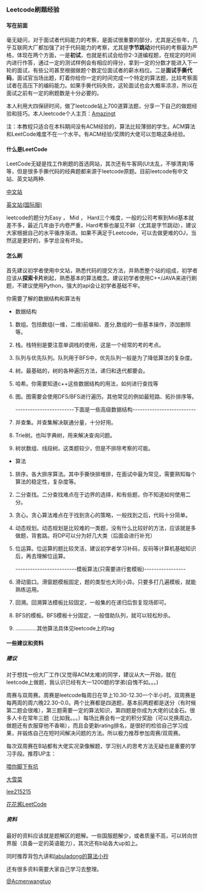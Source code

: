 ### Leetcode刷题经验

#### 写在前面

毫无疑问，对于面试者代码能力的考察，是面试很重要的部分，尤其是近些年，几乎互联网大厂都加强了对于代码能力的考察，尤其是**字节跳动**对代码的考察最为严格，体现在两个方面，一是**初试**，也就是机试会给你2-3道编程题，在规定的时间内进行作答，通过一定的测试样例会有相应的得分，拿到一定的分数才能进入下一轮的面试，有些公司甚至根据做题个数定位面试者的薪水档位。二是**面试手撕代码**，面试官当场出题，盯着你给你一定的时间完成一个特定的算法题，比较考察面试者在高压下的编码能力。如果手撕代码失败，这轮面试也会大概率凉凉，所以在面试之前有一定的刷题数是十分必要的。

本人利用大四保研时间，做了leetcode站上700道算法题，分享一下自己的做题经验和技巧。本人leetcode个人主页：[Amazingt](https://leetcode-cn.com/u/amazingt/)

注：本教程只适合在本科期间没有ACM经验的，算法比较薄弱的学生。ACM算法和LeetCode难度不在一个水平。有ACM经验/奖牌的大佬可以忽略这条经验。

#### 什么是LeetCode

LeetCode无疑是找工作刷题的首选网站，其次还有牛客网(UI太乱，不够清爽)等等，但是很多手撕代码的经典题都来源于leetcode原题。目前leetcode有中文站、英文站两种.

[中文站](http://leetcode-cn.com/)

[英文站(国际服)](http://leetcode.com/)

leetcode的题分为Easy ， Mid ， Hard三个难度，一般的公司考察到Mid基本就差不多，最近几年由于内卷严重，Hard考察也屡见不鲜（尤其是字节跳动），建议大家根据自己的水平循序渐进。如果不满足于Leetcode，可以去做更难的OJ，当然这是更好的，多学总没有坏处。

#### 怎么刷

首先建议初学者使用中文站，熟悉代码的提交方法，并熟悉整个站的组成，初学者应该从**探索卡片**刷起，熟悉基本的算法概念。建议初学者使用C++/JAVA来进行刷题，不建议使用Python，强大的api会让初学者基础不牢。

你需要了解的数据结构和算法有

- 数据结构

1. 数组。包括数组(一维，二维)前缀和、差分,数组的一些基本操作，添加删除等。

2. 栈。栈特别是要注意单调栈的使用，这是一个经常的考的考点。

3. 队列与优先队列。队列用于BFS中，优先队列一般是为了降低算法的复杂度。

4. 树。最基础的，树的各种遍历方法，递归和迭代都要会。

5. 哈希。你需要知道c++这些数据结构的用法，如何进行查找等

6. 图。图需要会使用DFS/BFS进行遍历。其他常见的例如最短路、拓扑排序等。

   ------------------------下面是一些高级数据结构--------------------------

7. 并查集。并查集解决联通分量，十分好用。

8. Trie树。也叫字典树，用来解决查询问题。

9. 树状数组、线段树。这类题较少，但是不排除考察的可能。

- 算法

1. 排序。各大排序算法。其中手撕快排堆排，在面试中最为常见，需要熟知每个算法的稳定性，复杂度等。

2. 二分查找。二分查找难点在于边界的选择，和有些题，你不知道如何使用二分。

3. 贪心。贪心算法难点在于找到贪心的策略，一般找到之后，代码十分简单。

4. 动态规划。动态规划是比较难的一类题，没有什么比较好的方法，应该就是多做题，背套路。将DP可以分为好几大类（后面会进行补充）

5. 位运算。位运算的题比较灵活，建议初学者学习补码，反码等计算机基础知识后，再去理解位运算。

   -------------------------模板算法(只需要进行套模板)-----------------

6. 滑动窗口。滑窗题模板固定，题的类型也大同小异。只要多打几遍模板，就能熟练运用。

7. 回溯。回溯算法模板比较固定，一般集的在递归后恢复现场即可。

8. BFS的模板。BFS模板十分固定，一般借助队列，就可以轻松秒杀。

9. ..............其他算法具体见leetcode上的tag

#### 一些建议和资料

##### 建议

对于想找一份大厂工作(又觉得ACM太难)的同学，建议从大一开始，就在leetcode上做题，我认识已经有大一1200题的学弟(自愧不如。。。)

周赛与双周赛。周赛是leetcode每周日在早上10.30-12.30一个半小时。双周赛是每两周的周六晚22.30-0.0。两个比赛都是四道题，基本前两题都是送分（有时候第二题会很难），第三题需要一定的算法知识，第四题是你成为大佬的试金石。很多人卡在常年三题（比如我。。。）每场比赛会有一定的积分奖励（可以兑换周边，做题还有衣服穿他不香嘛），而且会更新rating排名，是很好的检验自己学习成果，并锻炼自己在短时间解决问题的方法。所以极力推荐参加周赛/双周赛。

每次双周赛在B站都有大佬实况录像解题，学习别人的思考方法无疑也是重要的学习手段。推荐UP主：

[喂你脚下有坑](https://space.bilibili.com/2144961?from=search&seid=1189237489577708031)

[大雪菜](https://space.bilibili.com/7836741?from=search&seid=8872450032001011926)

[lee215215](https://space.bilibili.com/423728559?from=search&seid=6260678791030261149)

[花花酱LeetCode](https://space.bilibili.com/9880352?from=search&seid=14003913918985494869)

##### 资料

最好的资料应该就是题解区的题解。一些国服题解少，或者质量不高，可以转向世界服（具备一定的英语能力），其次还有b站各大up如上。

同时推荐背包九讲和[labuladong的算法小抄](https://github.com/labuladong/fucking-algorithm)

还有很多资料需要大家自己学习去整理。

[@Acmenwangtuo](https://github.com/Acmenwangtuo)

